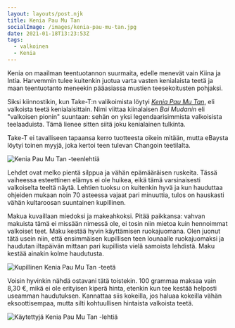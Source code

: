 ```yaml
---
layout: layouts/post.njk
title: Kenia Pau Mu Tan
socialImage: /images/kenia-pau-mu-tan.jpg
date: 2021-01-18T13:23:53Z
tags:
  - valkoinen
  - Kenia
---
```

Kenia on maailman teentuotannon suurmaita, edelle menevät vain Kiina ja Intia. Harvemmin tulee kuitenkin juotua varta vasten kenialaista teetä ja maan teentuotanto meneekin pääasiassa mustien teesekoitusten pohjaksi.

Siksi kiinnostikin, kun Take-T:n valikoimista löytyi *[Kenia Pau Mu Tan](https://take-t.fi/products/kenia-pau-mu-tan)*, eli valkoista teetä kenialaisittain. Nimi viittaa kiinalaisen *Bai Mudanin* eli "valkoisen pionin" suuntaan: sehän on yksi legendaarisimmista valkoisista teelaaduista. Tämä lienee sitten siitä joku kenialainen tulkinta.

Take-T ei tavalliseen tapaansa kerro tuotteesta oikein mitään, mutta eBaysta löytyi toinen myyjä, joka kertoi teen tulevan Changoin teetilalta.

![Kenia Pau Mu Tan -teenlehtiä](/images/kenia-pau-mu-tan.jpg)

Lehdet ovat melko pientä silppua ja vähän epämääräisen ruskeita. Tässä vaiheessa esteettinen elämys ei ole huikea, eikä tämä varsinaisesti valkoiselta teeltä näytä. Lehtien tuoksu on kuitenkin hyvä ja kun hauduttaa ohjeiden mukaan noin 70 asteessa vajaat pari minuuttia, tulos on hauskasti vähän kultaroosan suuntainen kupillinen.

Makua kuvaillaan miedoksi ja makeahkoksi. Pitää paikkansa: vahvan makuista tämä ei missään nimessä ole, ei tosin niin mietoa kuin hennoimmat valkoiset teet. Maku kestää hyvin käyttämisen ruokajuomana. Olen juonut tätä usein niin, että ensimmäisen kupillisen teen lounaalle ruokajuomaksi ja haudutan iltapäivän mittaan pari kupillista vielä samoista lehdistä. Maku kestää ainakin kolme haudutusta.

![Kupillinen Kenia Pau Mu Tan -teetä](/images/kenia-pau-mu-tan-kuppi.jpg)

Voisin hyvinkin nähdä ostavani tätä toistekin. 100 grammaa maksaa vain 8,30 €, mikä ei ole erityisen kiperä hinta, etenkin kun tee kestää helposti useamman haudutuksen. Kannattaa siis kokeilla, jos haluaa kokeilla vähän eksoottisempaa, mutta silti kohtuullisen hintaista valkoista teetä.

![Käytettyjä Kenia Pau Mu Tan -lehtiä](/images/kenia-pau-mu-tan-lehdet.jpg)
